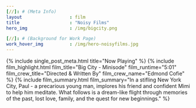 ```yaml
---
[//]: # (Meta Info)
layout 					: film
title 					: "Noisy Films"
hero_img				: /img/bigcity.png

[//]: # (Background for Work Page)
work_hover_img			: /img/hero-noisyfilms.jpg
---
```

<div class="single_post_wrapper">
	{% 	include single_post_meta.html
		title="Now Playing"
	%}
	{% 	include film_highlight.html
		film_title="Big City - Minisode"
		film_runtime="5:01"
		film_crew_title="Directed &amp; Written By"
		film_crew_name="Edmond Cofie"
	%}
	{%	include film_summary.html
		film_summary="In a stifling New York City, Paul - a precarious young man, implores his friend and confident Mimi to help him meditate. What follows is a dream-like flight through memories of the past, lost love, family, and the quest for new beginnings."
	%}
</div>
